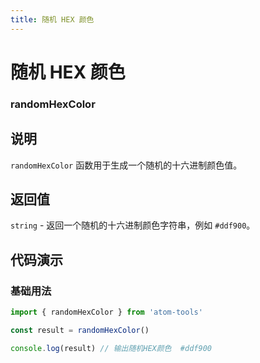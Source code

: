 ```yaml
---
title: 随机 HEX 颜色
---
```


# 随机 HEX 颜色

### randomHexColor

## 说明

`randomHexColor` 函数用于生成一个随机的十六进制颜色值。

## 返回值

`string` - 返回一个随机的十六进制颜色字符串，例如 `#ddf900`。

## 代码演示

### 基础用法

```ts
import { randomHexColor } from 'atom-tools'

const result = randomHexColor()

console.log(result) // 输出随机HEX颜色  #ddf900
```
